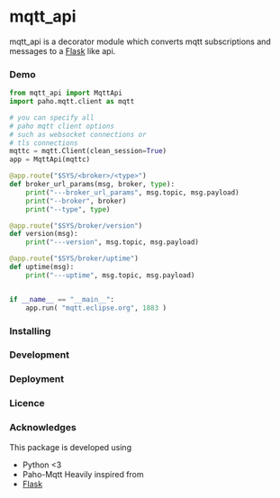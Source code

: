 # mqtt_api
mqtt_api is a decorator module which converts mqtt subscriptions and messages to a [Flask](https://flask.palletsprojects.com/en/1.1.x/) like api.

### Demo

```python
from mqtt_api import MqttApi
import paho.mqtt.client as mqtt

# you can specify all 
# paho mqtt client options
# such as websocket connections or
# tls connections
mqttc = mqtt.Client(clean_session=True)
app = MqttApi(mqttc)

@app.route("$SYS/<broker>/<type>")
def broker_url_params(msg, broker, type):
    print("---broker_url_params", msg.topic, msg.payload)
    print("--broker", broker)
    print("--type", type)

@app.route("$SYS/broker/version")
def version(msg):
    print("---version", msg.topic, msg.payload)

@app.route("$SYS/broker/uptime")
def uptime(msg):
    print("---uptime", msg.topic, msg.payload)


if __name__ == "__main__":
    app.run( "mqtt.eclipse.org", 1883 )

```

### Installing


### Development


### Deployment

### Licence


### Acknowledges
This package is developed using
- Python <3
- Paho-Mqtt
Heavily inspired from
- [Flask](https://flask.palletsprojects.com/en/1.1.x/)
